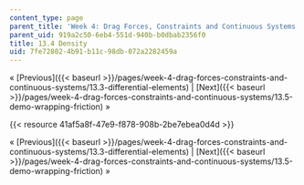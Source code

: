 ```yaml
---
content_type: page
parent_title: 'Week 4: Drag Forces, Constraints and Continuous Systems'
parent_uid: 919a2c50-6eb4-551d-940b-b0dbab2356f0
title: 13.4 Density
uid: 7fe72802-4b91-b11c-98db-072a2282459a
---
```


« [Previous]({{< baseurl >}}/pages/week-4-drag-forces-constraints-and-continuous-systems/13.3-differential-elements) | [Next]({{< baseurl >}}/pages/week-4-drag-forces-constraints-and-continuous-systems/13.5-demo-wrapping-friction) »

{{< resource 41af5a8f-47e9-f878-908b-2be7ebea0d4d >}}

« [Previous]({{< baseurl >}}/pages/week-4-drag-forces-constraints-and-continuous-systems/13.3-differential-elements) | [Next]({{< baseurl >}}/pages/week-4-drag-forces-constraints-and-continuous-systems/13.5-demo-wrapping-friction) »